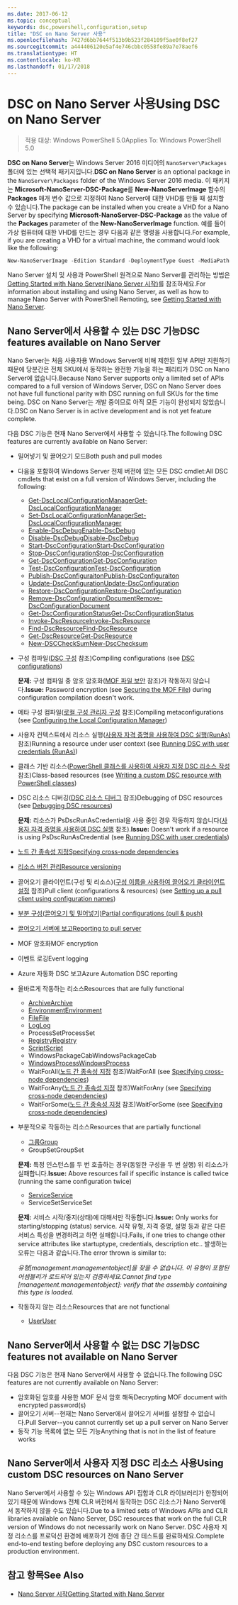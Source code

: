 ```yaml
---
ms.date: 2017-06-12
ms.topic: conceptual
keywords: dsc,powershell,configuration,setup
title: "DSC on Nano Server 사용"
ms.openlocfilehash: 7427d6bb7644f513b9b523f284109f5ae0f8ef27
ms.sourcegitcommit: a444406120e5af4e746cbbc0558fe89a7e78aef6
ms.translationtype: HT
ms.contentlocale: ko-KR
ms.lasthandoff: 01/17/2018
---
```

# <a name="using-dsc-on-nano-server"></a><span data-ttu-id="1fb12-103">DSC on Nano Server 사용</span><span class="sxs-lookup"><span data-stu-id="1fb12-103">Using DSC on Nano Server</span></span>

> <span data-ttu-id="1fb12-104">적용 대상: Windows PowerShell 5.0</span><span class="sxs-lookup"><span data-stu-id="1fb12-104">Applies To: Windows PowerShell 5.0</span></span>

<span data-ttu-id="1fb12-105">**DSC on Nano Server**는 Windows Server 2016 미디어의 `NanoServer\Packages` 폴더에 있는 선택적 패키지입니다.</span><span class="sxs-lookup"><span data-stu-id="1fb12-105">**DSC on Nano Server** is an optional package in the `NanoServer\Packages` folder of the Windows Server 2016 media.</span></span> <span data-ttu-id="1fb12-106">이 패키지는 **Microsoft-NanoServer-DSC-Package**를 **New-NanoServerImage** 함수의 **Packages** 매개 변수 값으로 지정하여 Nano Server에 대한 VHD를 만들 때 설치할 수 있습니다.</span><span class="sxs-lookup"><span data-stu-id="1fb12-106">The package can be installed when you create a VHD for a Nano Server by specifying **Microsoft-NanoServer-DSC-Package** as the value of the **Packages** parameter of the **New-NanoServerImage** function.</span></span> <span data-ttu-id="1fb12-107">예를 들어 가상 컴퓨터에 대한 VHD를 만드는 경우 다음과 같은 명령을 사용합니다.</span><span class="sxs-lookup"><span data-stu-id="1fb12-107">For example, if you are creating a VHD for a virtual machine, the command would look like the following:</span></span>

```powershell
New-NanoServerImage -Edition Standard -DeploymentType Guest -MediaPath f:\ -BasePath .\Base -TargetPath .\Nano1\Nano.vhd -ComputerName Nano1 -Packages Microsoft-NanoServer-DSC-Package
```

<span data-ttu-id="1fb12-108">Nano Server 설치 및 사용과 PowerShell 원격으로 Nano Server를 관리하는 방법은 [Getting Started with Nano Server(Nano Server 시작)](https://technet.microsoft.com/en-us/library/mt126167.aspx)를 참조하세요.</span><span class="sxs-lookup"><span data-stu-id="1fb12-108">For information about installing and using Nano Server, as well as how to manage Nano Server with PowerShell Remoting, see [Getting Started with Nano Server](https://technet.microsoft.com/en-us/library/mt126167.aspx).</span></span>


## <a name="dsc-features-available-on-nano-server"></a><span data-ttu-id="1fb12-109">Nano Server에서 사용할 수 있는 DSC 기능</span><span class="sxs-lookup"><span data-stu-id="1fb12-109">DSC features available on Nano Server</span></span>

 <span data-ttu-id="1fb12-110">Nano Server는 처음 사용자용 Windows Server에 비해 제한된 일부 API만 지원하기 때문에 당분간은 전체 SKU에서 동작하는 완전한 기능을 하는 패리티가 DSC on Nano Server에 없습니다.</span><span class="sxs-lookup"><span data-stu-id="1fb12-110">Because Nano Server supports only a limited set of APIs compared to a full version of Windows Server, DSC on Nano Server does not have full functional parity with DSC running on full SKUs for the time being.</span></span> <span data-ttu-id="1fb12-111">DSC on Nano Server는 개발 중이므로 아직 모든 기능이 완성되지 않았습니다.</span><span class="sxs-lookup"><span data-stu-id="1fb12-111">DSC on Nano Server is in active development and is not yet feature complete.</span></span>
 
 <span data-ttu-id="1fb12-112">다음 DSC 기능은 현재 Nano Server에서 사용할 수 있습니다.</span><span class="sxs-lookup"><span data-stu-id="1fb12-112">The following DSC features are currently available on Nano Server:</span></span> 


* <span data-ttu-id="1fb12-113">밀어넣기 및 끌어오기 모드</span><span class="sxs-lookup"><span data-stu-id="1fb12-113">Both push and pull modes</span></span>

* <span data-ttu-id="1fb12-114">다음을 포함하여 Windows Server 전체 버전에 있는 모든 DSC cmdlet:</span><span class="sxs-lookup"><span data-stu-id="1fb12-114">All DSC cmdlets that exist on a full version of Windows Server, including the following:</span></span> 
  * [<span data-ttu-id="1fb12-115">Get-DscLocalConfigurationManager</span><span class="sxs-lookup"><span data-stu-id="1fb12-115">Get-DscLocalConfigurationManager</span></span>](https://technet.microsoft.com/en-us/library/dn407378.aspx)
  * [<span data-ttu-id="1fb12-116">Set-DscLocalConfigurationManager</span><span class="sxs-lookup"><span data-stu-id="1fb12-116">Set-DscLocalConfigurationManager</span></span>](https://technet.microsoft.com/en-us/library/dn521621.aspx)   
  * [<span data-ttu-id="1fb12-117">Enable-DscDebug</span><span class="sxs-lookup"><span data-stu-id="1fb12-117">Enable-DscDebug</span></span>](https://technet.microsoft.com/en-us/library/mt517870.aspx)
  * [<span data-ttu-id="1fb12-118">Disable-DscDebug</span><span class="sxs-lookup"><span data-stu-id="1fb12-118">Disable-DscDebug</span></span>](https://technet.microsoft.com/en-us/library/mt517872.aspx)       
  * [<span data-ttu-id="1fb12-119">Start-DscConfiguration</span><span class="sxs-lookup"><span data-stu-id="1fb12-119">Start-DscConfiguration</span></span>](https://technet.microsoft.com/en-us/library/dn521623.aspx)
  * [<span data-ttu-id="1fb12-120">Stop-DscConfiguration</span><span class="sxs-lookup"><span data-stu-id="1fb12-120">Stop-DscConfiguration</span></span>](https://technet.microsoft.com/en-us/library/mt143542.aspx)
  * [<span data-ttu-id="1fb12-121">Get-DscConfiguration</span><span class="sxs-lookup"><span data-stu-id="1fb12-121">Get-DscConfiguration</span></span>](https://technet.microsoft.com/en-us/library/dn407379.aspx)
  * [<span data-ttu-id="1fb12-122">Test-DscConfiguration</span><span class="sxs-lookup"><span data-stu-id="1fb12-122">Test-DscConfiguration</span></span>](https://technet.microsoft.com/en-us/library/dn407382.aspx)      
  * [<span data-ttu-id="1fb12-123">Publish-DscConfiguraiton</span><span class="sxs-lookup"><span data-stu-id="1fb12-123">Publish-DscConfiguraiton</span></span>](https://technet.microsoft.com/en-us/library/mt517875.aspx) 
  * [<span data-ttu-id="1fb12-124">Update-DscConfiguration</span><span class="sxs-lookup"><span data-stu-id="1fb12-124">Update-DscConfiguration</span></span>](https://technet.microsoft.com/en-us/library/mt143541.aspx)
  * [<span data-ttu-id="1fb12-125">Restore-DscConfiguration</span><span class="sxs-lookup"><span data-stu-id="1fb12-125">Restore-DscConfiguration</span></span>](https://technet.microsoft.com/en-us/library/dn407383.aspx)
  * [<span data-ttu-id="1fb12-126">Remove-DscConfigurationDocument</span><span class="sxs-lookup"><span data-stu-id="1fb12-126">Remove-DscConfigurationDocument</span></span>](https://technet.microsoft.com/en-us/library/mt143544.aspx)
  * [<span data-ttu-id="1fb12-127">Get-DscConfigurationStatus</span><span class="sxs-lookup"><span data-stu-id="1fb12-127">Get-DscConfigurationStatus</span></span>](https://technet.microsoft.com/en-us/library/mt517868.aspx)
  * [<span data-ttu-id="1fb12-128">Invoke-DscResource</span><span class="sxs-lookup"><span data-stu-id="1fb12-128">Invoke-DscResource</span></span>](https://technet.microsoft.com/en-us/library/mt517869.aspx)
  * [<span data-ttu-id="1fb12-129">Find-DscResource</span><span class="sxs-lookup"><span data-stu-id="1fb12-129">Find-DscResource</span></span>](https://technet.microsoft.com/en-us/library/mt517874.aspx)
  * [<span data-ttu-id="1fb12-130">Get-DscResource</span><span class="sxs-lookup"><span data-stu-id="1fb12-130">Get-DscResource</span></span>](https://technet.microsoft.com/en-us/library/dn521625.aspx)
  * [<span data-ttu-id="1fb12-131">New-DSCCheckSum</span><span class="sxs-lookup"><span data-stu-id="1fb12-131">New-DscChecksum</span></span>](https://technet.microsoft.com/en-us/library/dn521622.aspx)    

* <span data-ttu-id="1fb12-132">구성 컴파일([DSC 구성](configurations.md) 참조)</span><span class="sxs-lookup"><span data-stu-id="1fb12-132">Compiling configurations (see [DSC configurations](configurations.md))</span></span>

  <span data-ttu-id="1fb12-133">**문제:** 구성 컴파일 중 암호 암호화([MOF 파일 보안](securemof.md) 참조)가 작동하지 않습니다.</span><span class="sxs-lookup"><span data-stu-id="1fb12-133">**Issue:** Password encryption (see [Securing the MOF File](securemof.md)) during configuration compilation doesn't work.</span></span>

* <span data-ttu-id="1fb12-134">메타 구성 컴파일([로컬 구성 관리자 구성](metaConfig.md) 참조)</span><span class="sxs-lookup"><span data-stu-id="1fb12-134">Compiling metaconfigurations (see [Configuring the Local Configuration Manager](metaConfig.md))</span></span>

* <span data-ttu-id="1fb12-135">사용자 컨텍스트에서 리소스 실행([사용자 자격 증명을 사용하여 DSC 실행(RunAs)](runAsUser.md) 참조)</span><span class="sxs-lookup"><span data-stu-id="1fb12-135">Running a resource under user context (see [Running DSC with user credentials (RunAs)](runAsUser.md))</span></span>

* <span data-ttu-id="1fb12-136">클래스 기반 리소스([PowerShell 클래스를 사용하여 사용자 지정 DSC 리소스 작성](authoringResourceClass.md) 참조)</span><span class="sxs-lookup"><span data-stu-id="1fb12-136">Class-based resources (see [Writing a custom DSC resource with PowerShell classes](authoringResourceClass.md))</span></span>

* <span data-ttu-id="1fb12-137">DSC 리소스 디버깅([DSC 리소스 디버그](debugresource.md) 참조)</span><span class="sxs-lookup"><span data-stu-id="1fb12-137">Debugging of DSC resources (see [Debugging DSC resources](debugresource.md))</span></span>
  
  <span data-ttu-id="1fb12-138">**문제:** 리소스가 PsDscRunAsCredential을 사용 중인 경우 작동하지 않습니다([사용자 자격 증명을 사용하여 DSC 실행](runAsUser.md) 참조).</span><span class="sxs-lookup"><span data-stu-id="1fb12-138">**Issue:** Doesn't work if a resource is using PsDscRunAsCredential (see [Running DSC with user credentials](runAsUser.md))</span></span>

* [<span data-ttu-id="1fb12-139">노드 간 종속성 지정</span><span class="sxs-lookup"><span data-stu-id="1fb12-139">Specifying cross-node dependencies</span></span>](crossNodeDependencies.md) 

* [<span data-ttu-id="1fb12-140">리소스 버전 관리</span><span class="sxs-lookup"><span data-stu-id="1fb12-140">Resource versioning</span></span>](sxsResource.md)

* <span data-ttu-id="1fb12-141">끌어오기 클라이언트(구성 및 리소스)([구성 이름을 사용하여 끌어오기 클라이언트 설정](pullClientConfigNames.md) 참조)</span><span class="sxs-lookup"><span data-stu-id="1fb12-141">Pull client (configurations & resources) (see [Setting up a pull client using configuration names](pullClientConfigNames.md))</span></span>

* [<span data-ttu-id="1fb12-142">부분 구성(끌어오기 및 밀어넣기)</span><span class="sxs-lookup"><span data-stu-id="1fb12-142">Partial configurations (pull & push)</span></span>](partialConfigs.md)

* [<span data-ttu-id="1fb12-143">끌어오기 서버에 보고</span><span class="sxs-lookup"><span data-stu-id="1fb12-143">Reporting to pull server</span></span>](reportServer.md) 

* <span data-ttu-id="1fb12-144">MOF 암호화</span><span class="sxs-lookup"><span data-stu-id="1fb12-144">MOF encryption</span></span>

* <span data-ttu-id="1fb12-145">이벤트 로깅</span><span class="sxs-lookup"><span data-stu-id="1fb12-145">Event logging</span></span>

* <span data-ttu-id="1fb12-146">Azure 자동화 DSC 보고</span><span class="sxs-lookup"><span data-stu-id="1fb12-146">Azure Automation DSC reporting</span></span>

* <span data-ttu-id="1fb12-147">올바르게 작동하는 리소스</span><span class="sxs-lookup"><span data-stu-id="1fb12-147">Resources that are fully functional</span></span>
  * [<span data-ttu-id="1fb12-148">Archive</span><span class="sxs-lookup"><span data-stu-id="1fb12-148">Archive</span></span>](archiveResource.md)
  * [<span data-ttu-id="1fb12-149">Environment</span><span class="sxs-lookup"><span data-stu-id="1fb12-149">Environment</span></span>](environmentResource.md)
  * [<span data-ttu-id="1fb12-150">File</span><span class="sxs-lookup"><span data-stu-id="1fb12-150">File</span></span>](fileResource.md)
  * [<span data-ttu-id="1fb12-151">Log</span><span class="sxs-lookup"><span data-stu-id="1fb12-151">Log</span></span>](logResource.md)
  * <span data-ttu-id="1fb12-152">ProcessSet</span><span class="sxs-lookup"><span data-stu-id="1fb12-152">ProcessSet</span></span>
  * [<span data-ttu-id="1fb12-153">Registry</span><span class="sxs-lookup"><span data-stu-id="1fb12-153">Registry</span></span>](registryResource.md)
  * [<span data-ttu-id="1fb12-154">Script</span><span class="sxs-lookup"><span data-stu-id="1fb12-154">Script</span></span>](scriptResource.md)
  * <span data-ttu-id="1fb12-155">WindowsPackageCab</span><span class="sxs-lookup"><span data-stu-id="1fb12-155">WindowsPackageCab</span></span>
  * [<span data-ttu-id="1fb12-156">WindowsProcess</span><span class="sxs-lookup"><span data-stu-id="1fb12-156">WindowsProcess</span></span>](windowsProcessResource.md)
  * <span data-ttu-id="1fb12-157">WaitForAll([노드 간 종속성 지정](crossNodeDependencies.md) 참조)</span><span class="sxs-lookup"><span data-stu-id="1fb12-157">WaitForAll (see [Specifying cross-node dependencies](crossNodeDependencies.md))</span></span>
  * <span data-ttu-id="1fb12-158">WaitForAny([노드 간 종속성 지정](crossNodeDependencies.md) 참조)</span><span class="sxs-lookup"><span data-stu-id="1fb12-158">WaitForAny (see [Specifying cross-node dependencies](crossNodeDependencies.md))</span></span>
  * <span data-ttu-id="1fb12-159">WaitForSome([노드 간 종속성 지정](crossNodeDependencies.md) 참조)</span><span class="sxs-lookup"><span data-stu-id="1fb12-159">WaitForSome (see [Specifying cross-node dependencies](crossNodeDependencies.md))</span></span>

* <span data-ttu-id="1fb12-160">부분적으로 작동하는 리소스</span><span class="sxs-lookup"><span data-stu-id="1fb12-160">Resources that are partially functional</span></span>
  * [<span data-ttu-id="1fb12-161">그룹</span><span class="sxs-lookup"><span data-stu-id="1fb12-161">Group</span></span>](groupResource.md)
  * <span data-ttu-id="1fb12-162">GroupSet</span><span class="sxs-lookup"><span data-stu-id="1fb12-162">GroupSet</span></span>
  
  <span data-ttu-id="1fb12-163">**문제:** 특정 인스턴스를 두 번 호출하는 경우(동일한 구성을 두 번 실행) 위 리소스가 실패합니다.</span><span class="sxs-lookup"><span data-stu-id="1fb12-163">**Issue:** Above resources fail if specific instance is called twice (running the same configuration twice)</span></span>
  
  * [<span data-ttu-id="1fb12-164">Service</span><span class="sxs-lookup"><span data-stu-id="1fb12-164">Service</span></span>](serviceResource.md)
  * <span data-ttu-id="1fb12-165">ServiceSet</span><span class="sxs-lookup"><span data-stu-id="1fb12-165">ServiceSet</span></span>
  
  <span data-ttu-id="1fb12-166">**문제:** 서비스 시작/중지(상태)에 대해서만 작동합니다.</span><span class="sxs-lookup"><span data-stu-id="1fb12-166">**Issue:** Only works for starting/stopping (status) service.</span></span> <span data-ttu-id="1fb12-167">시작 유형, 자격 증명, 설명 등과 같은 다른 서비스 특성을 변경하려고 하면 실패합니다.</span><span class="sxs-lookup"><span data-stu-id="1fb12-167">Fails, if one tries to change other service attributes like startuptype, credentials, description etc..</span></span> <span data-ttu-id="1fb12-168">발생하는 오류는 다음과 같습니다.</span><span class="sxs-lookup"><span data-stu-id="1fb12-168">The error thrown is similar to:</span></span>
  
  <span data-ttu-id="1fb12-169">*유형[management.managementobject]을 찾을 수 없습니다. 이 유형이 포함된 어셈블리가 로드되어 있는지 검증하세요.*</span><span class="sxs-lookup"><span data-stu-id="1fb12-169">*Cannot find type [management.managementobject]: verify that the assembly containing this type is loaded.*</span></span>
  
* <span data-ttu-id="1fb12-170">작동하지 않는 리소스</span><span class="sxs-lookup"><span data-stu-id="1fb12-170">Resources that are not functional</span></span>
  * [<span data-ttu-id="1fb12-171">User</span><span class="sxs-lookup"><span data-stu-id="1fb12-171">User</span></span>](userResource.md)
  

## <a name="dsc-features-not-available-on-nano-server"></a><span data-ttu-id="1fb12-172">Nano Server에서 사용할 수 없는 DSC 기능</span><span class="sxs-lookup"><span data-stu-id="1fb12-172">DSC features not available on Nano Server</span></span>

<span data-ttu-id="1fb12-173">다음 DSC 기능은 현재 Nano Server에서 사용할 수 없습니다.</span><span class="sxs-lookup"><span data-stu-id="1fb12-173">The following DSC features are not currently available on Nano Server:</span></span>

* <span data-ttu-id="1fb12-174">암호화된 암호를 사용한 MOF 문서 암호 해독</span><span class="sxs-lookup"><span data-stu-id="1fb12-174">Decrypting MOF document with encrypted password(s)</span></span> 
* <span data-ttu-id="1fb12-175">끌어오기 서버--현재는 Nano Server에서 끌어오기 서버를 설정할 수 없습니다.</span><span class="sxs-lookup"><span data-stu-id="1fb12-175">Pull Server--you cannot currently set up a pull server on Nano Server</span></span>
* <span data-ttu-id="1fb12-176">동작 기능 목록에 없는 모든 기능</span><span class="sxs-lookup"><span data-stu-id="1fb12-176">Anything that is not in the list of feature works</span></span>

## <a name="using-custom-dsc-resources-on-nano-server"></a><span data-ttu-id="1fb12-177">Nano Server에서 사용자 지정 DSC 리소스 사용</span><span class="sxs-lookup"><span data-stu-id="1fb12-177">Using custom DSC resources on Nano Server</span></span>
 
<span data-ttu-id="1fb12-178">Nano Server에서 사용할 수 있는 Windows API 집합과 CLR 라이브러리가 한정되어 있기 때문에 Windows 전체 CLR 버전에서 동작하는 DSC 리소스가 Nano Server에서 동작하지 않을 수도 있습니다.</span><span class="sxs-lookup"><span data-stu-id="1fb12-178">Due to a limited sets of Windows APIs and CLR libraries available on Nano Server, DSC resources that work on the full CLR version of Windows do not necessarily work on Nano Server.</span></span> <span data-ttu-id="1fb12-179">DSC 사용자 지정 리소스를 프로덕션 환경에 배포하기 전에 종단 간 테스트를 완료하세요.</span><span class="sxs-lookup"><span data-stu-id="1fb12-179">Complete end-to-end testing before deploying any DSC custom resources to a production environment.</span></span>

## <a name="see-also"></a><span data-ttu-id="1fb12-180">참고 항목</span><span class="sxs-lookup"><span data-stu-id="1fb12-180">See Also</span></span>
- [<span data-ttu-id="1fb12-181">Nano Server 시작</span><span class="sxs-lookup"><span data-stu-id="1fb12-181">Getting Started with Nano Server</span></span>](https://technet.microsoft.com/en-us/library/mt126167.aspx)

